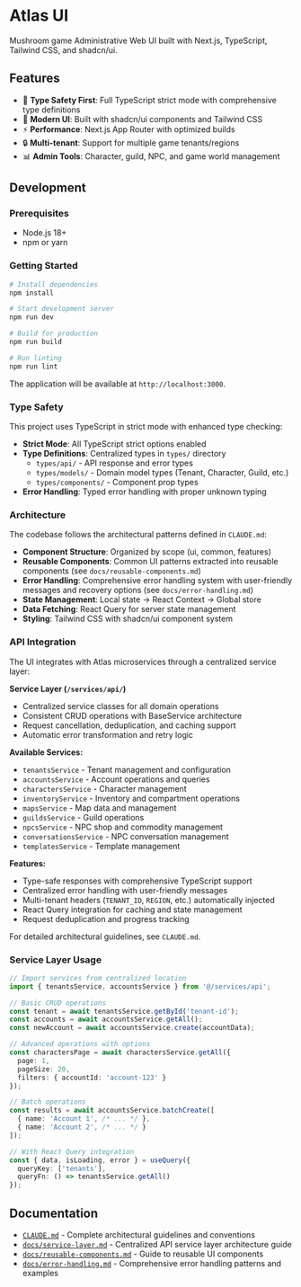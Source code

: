 # Atlas UI

Mushroom game Administrative Web UI built with Next.js, TypeScript, Tailwind CSS, and shadcn/ui.

## Features

- 🎯 **Type Safety First**: Full TypeScript strict mode with comprehensive type definitions
- 🎨 **Modern UI**: Built with shadcn/ui components and Tailwind CSS
- ⚡ **Performance**: Next.js App Router with optimized builds
- 🔒 **Multi-tenant**: Support for multiple game tenants/regions
- 📊 **Admin Tools**: Character, guild, NPC, and game world management

## Development

### Prerequisites

- Node.js 18+
- npm or yarn

### Getting Started

```bash
# Install dependencies
npm install

# Start development server
npm run dev

# Build for production
npm run build

# Run linting
npm run lint
```

The application will be available at `http://localhost:3000`.

### Type Safety

This project uses TypeScript in strict mode with enhanced type checking:

- **Strict Mode**: All TypeScript strict options enabled
- **Type Definitions**: Centralized types in `types/` directory
  - `types/api/` - API response and error types
  - `types/models/` - Domain model types (Tenant, Character, Guild, etc.)
  - `types/components/` - Component prop types
- **Error Handling**: Typed error handling with proper unknown typing

### Architecture

The codebase follows the architectural patterns defined in `CLAUDE.md`:

- **Component Structure**: Organized by scope (ui, common, features)
- **Reusable Components**: Common UI patterns extracted into reusable components (see `docs/reusable-components.md`)
- **Error Handling**: Comprehensive error handling system with user-friendly messages and recovery options (see `docs/error-handling.md`)
- **State Management**: Local state → React Context → Global store
- **Data Fetching**: React Query for server state management
- **Styling**: Tailwind CSS with shadcn/ui component system

### API Integration

The UI integrates with Atlas microservices through a centralized service layer:

**Service Layer (`/services/api/`)**
- Centralized service classes for all domain operations
- Consistent CRUD operations with BaseService architecture
- Request cancellation, deduplication, and caching support
- Automatic error transformation and retry logic

**Available Services:**
- `tenantsService` - Tenant management and configuration
- `accountsService` - Account operations and queries
- `charactersService` - Character management
- `inventoryService` - Inventory and compartment operations
- `mapsService` - Map data and management
- `guildsService` - Guild operations
- `npcsService` - NPC shop and commodity management
- `conversationsService` - NPC conversation management
- `templatesService` - Template management

**Features:**
- Type-safe responses with comprehensive TypeScript support
- Centralized error handling with user-friendly messages
- Multi-tenant headers (`TENANT_ID`, `REGION`, etc.) automatically injected
- React Query integration for caching and state management
- Request deduplication and progress tracking

For detailed architectural guidelines, see `CLAUDE.md`.

### Service Layer Usage

```typescript
// Import services from centralized location
import { tenantsService, accountsService } from '@/services/api';

// Basic CRUD operations
const tenant = await tenantsService.getById('tenant-id');
const accounts = await accountsService.getAll();
const newAccount = await accountsService.create(accountData);

// Advanced operations with options
const charactersPage = await charactersService.getAll({
  page: 1,
  pageSize: 20,
  filters: { accountId: 'account-123' }
});

// Batch operations
const results = await accountsService.batchCreate([
  { name: 'Account 1', /* ... */ },
  { name: 'Account 2', /* ... */ }
]);

// With React Query integration
const { data, isLoading, error } = useQuery({
  queryKey: ['tenants'],
  queryFn: () => tenantsService.getAll()
});
```

## Documentation

- [`CLAUDE.md`](./CLAUDE.md) - Complete architectural guidelines and conventions
- [`docs/service-layer.md`](./docs/service-layer.md) - Centralized API service layer architecture guide
- [`docs/reusable-components.md`](./docs/reusable-components.md) - Guide to reusable UI components
- [`docs/error-handling.md`](./docs/error-handling.md) - Comprehensive error handling patterns and examples
